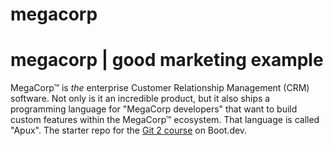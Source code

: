 # megacorp
# megacorp | good marketing example

MegaCorp™ is *the* enterprise Customer Relationship Management (CRM) software. Not only is it an incredible product, but it also ships a programming language for "MegaCorp developers" that want to build custom features within the MegaCorp™ ecosystem. That language is called "Apux".
The starter repo for the [Git 2 course](https://www.boot.dev/learn/learn-git-2) on Boot.dev.
